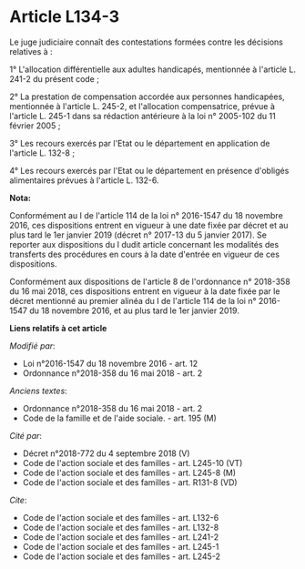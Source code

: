 # Article L134-3

Le juge judiciaire connaît des contestations formées contre les décisions relatives à : 

1° L'allocation différentielle aux adultes handicapés, mentionnée à l'article L. 241-2 du présent code ; 

2° La prestation de compensation accordée aux personnes handicapées, mentionnée à l'article L. 245-2, et l'allocation
compensatrice, prévue à l'article L. 245-1 dans sa rédaction antérieure à la loi n° 2005-102 du 11 février 2005 ; 

3° Les recours exercés par l'Etat ou le département en application de l'article L. 132-8 ; 

4° Les recours exercés par l'Etat ou le département en présence d'obligés alimentaires prévues à l'article L. 132-6.

**Nota:**

Conformément au I de l'article 114 de la loi n° 2016-1547 du 18 novembre 2016, ces dispositions entrent en vigueur à une date
fixée par décret et au plus tard le 1er janvier 2019 (décret n° 2017-13 du 5 janvier 2017). Se reporter aux dispositions du I
dudit article concernant les modalités des transferts des procédures en cours à la date d'entrée en vigueur de ces
dispositions.

Conformément aux dispositions de l'article 8 de l'ordonnance n° 2018-358 du 16 mai 2018, ces dispositions entrent en vigueur
à la date fixée par le décret mentionné au premier alinéa du I de l'article 114 de la loi n° 2016-1547 du 18 novembre 2016,
et au plus tard le 1er janvier 2019.

**Liens relatifs à cet article**

_Modifié par_:

  - Loi n°2016-1547 du 18 novembre 2016 - art. 12
  - Ordonnance n°2018-358 du 16 mai 2018 - art. 2

_Anciens textes_:

  - Ordonnance n°2018-358 du 16 mai 2018 - art. 2
  - Code de la famille et de l'aide sociale. - art. 195 (M)

_Cité par_:

  - Décret n°2018-772 du 4 septembre 2018 (V)
  - Code de l'action sociale et des familles - art. L245-10 (VT)
  - Code de l'action sociale et des familles - art. L245-8 (M)
  - Code de l'action sociale et des familles - art. R131-8 (VD)

_Cite_:

  - Code de l'action sociale et des familles - art. L132-6
  - Code de l'action sociale et des familles - art. L132-8
  - Code de l'action sociale et des familles - art. L241-2
  - Code de l'action sociale et des familles - art. L245-1
  - Code de l'action sociale et des familles - art. L245-2
